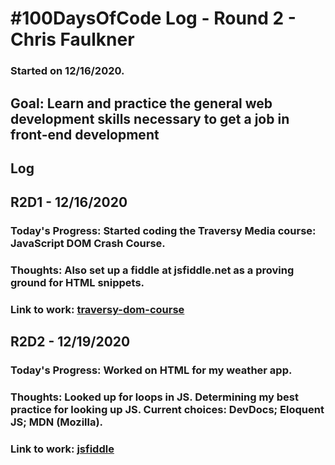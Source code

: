 # #100DaysOfCode Log - Round 2 - Chris Faulkner
### Started on 12/16/2020.
## Goal: Learn and practice the general web development skills necessary to get a job in front-end development

## Log

## R2D1 - 12/16/2020
### Today's Progress: Started coding the Traversy Media course: JavaScript DOM Crash Course.
### Thoughts: Also set up a fiddle at jsfiddle.net as a proving ground for HTML snippets.
### Link to work: [traversy-dom-course](https://codesandbox.io/s/traversy-dom-course-x7fje)

## R2D2 - 12/19/2020
### Today's Progress: Worked on HTML for my weather app.
### Thoughts: Looked up for loops in JS. Determining my best practice for looking up JS. Current choices: DevDocs; Eloquent JS; MDN (Mozilla).
### Link to work: [jsfiddle](https://jsfiddle.net/mrchrisf/wg2d675y/8/)
